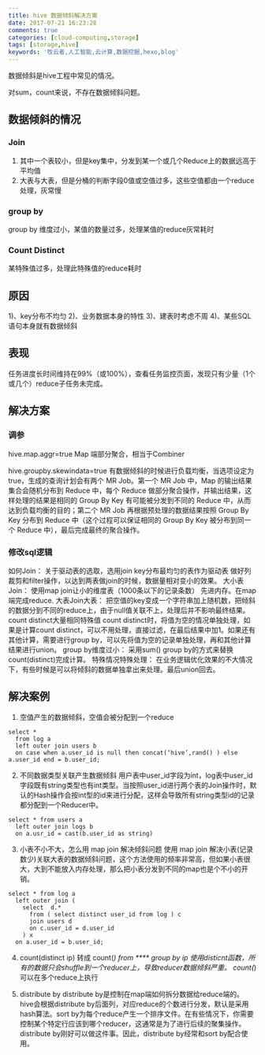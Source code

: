 ```yaml
---
title: hive 数据倾斜解决方案
date: 2017-07-21 16:23:28
comments: true
categories: [cloud-computing,storage]
tags: [storage,hive]
keywords: '牧云者,人工智能,云计算,数据挖掘,hexo,blog'
---
```

数据倾斜是hive工程中常见的情况。
 <!--more-->
 对sum，count来说，不存在数据倾斜问题。
## 数据倾斜的情况
### Join
 1. 其中一个表较小，但是key集中，分发到某一个或几个Reduce上的数据远高于平均值
 2. 大表与大表，但是分桶的判断字段0值或空值过多，这些空值都由一个reduce处理，灰常慢

### group by
 group by 维度过小，某值的数量过多，处理某值的reduce灰常耗时

### Count Distinct
 某特殊值过多，处理此特殊值的reduce耗时

## 原因
  1)、key分布不均匀
  2)、业务数据本身的特性
  3)、建表时考虑不周
  4)、某些SQL语句本身就有数据倾斜

## 表现
 任务进度长时间维持在99%（或100%），查看任务监控页面，发现只有少量（1个或几个）reduce子任务未完成。

## 解决方案
### 调参
hive.map.aggr=true
Map 端部分聚合，相当于Combiner

hive.groupby.skewindata=true
有数据倾斜的时候进行负载均衡，当选项设定为 true，生成的查询计划会有两个 MR Job。第一个 MR Job 中，Map 的输出结果集合会随机分布到 Reduce 中，每个 Reduce 做部分聚合操作，并输出结果，这样处理的结果是相同的 Group By Key 有可能被分发到不同的 Reduce 中，从而达到负载均衡的目的；第二个 MR Job 再根据预处理的数据结果按照 Group By Key 分布到 Reduce 中（这个过程可以保证相同的 Group By Key 被分布到同一个 Reduce 中），最后完成最终的聚合操作。

### 修改sql逻辑
如何Join：
关于驱动表的选取，选用join key分布最均匀的表作为驱动表
做好列裁剪和filter操作，以达到两表做join的时候，数据量相对变小的效果。
大小表Join：
使用map join让小的维度表（1000条以下的记录条数） 先进内存。在map端完成reduce.
大表Join大表：
把空值的key变成一个字符串加上随机数，把倾斜的数据分到不同的reduce上，由于null值关联不上，处理后并不影响最终结果。
count distinct大量相同特殊值
count distinct时，将值为空的情况单独处理，如果是计算count distinct，可以不用处理，直接过滤，在最后结果中加1。如果还有其他计算，需要进行group by，可以先将值为空的记录单独处理，再和其他计算结果进行union。
group by维度过小：
采用sum() group by的方式来替换count(distinct)完成计算。
特殊情况特殊处理：
在业务逻辑优化效果的不大情况下，有些时候是可以将倾斜的数据单独拿出来处理。最后union回去。

## 解决案例
1. 空值产生的数据倾斜，空值会被分配到一个reduce
```
select *
  from log a
  left outer join users b
  on case when a.user_id is null then concat(‘hive’,rand() ) else a.user_id end = b.user_id;
```

2. 不同数据类型关联产生数据倾斜
用户表中user_id字段为int，log表中user_id字段既有string类型也有int类型。当按照user_id进行两个表的Join操作时，默认的Hash操作会按int型的id来进行分配，这样会导致所有string类型id的记录都分配到一个Reducer中。
```
select * from users a
  left outer join logs b
  on a.usr_id = cast(b.user_id as string)
```

3. 小表不小不大，怎么用 map join 解决倾斜问题
使用 map join 解决小表(记录数少)关联大表的数据倾斜问题，这个方法使用的频率非常高，但如果小表很大，大到不能放入内存处理，那么把小表分发到不同的map也是个不小的开销。
```
select * from log a
  left outer join (
    select  d.*
      from ( select distinct user_id from log ) c
      join users d
      on c.user_id = d.user_id
    ) x
  on a.user_id = b.user_id;
```

4. count(distinct ip) 转成 count(*) from **** group by ip
使用disticnt函数，所有的数据只会shuffle到一个reducer上，导致reducer数据倾斜严重。
count(*) 可以在多个reduce上执行

5. distribute by
distribute by是控制在map端如何拆分数据给reduce端的。hive会根据distribute by后面列，对应reduce的个数进行分发，默认是采用hash算法。sort by为每个reduce产生一个排序文件。在有些情况下，你需要控制某个特定行应该到哪个reducer，这通常是为了进行后续的聚集操作。distribute by刚好可以做这件事。因此，distribute by经常和sort by配合使用。
